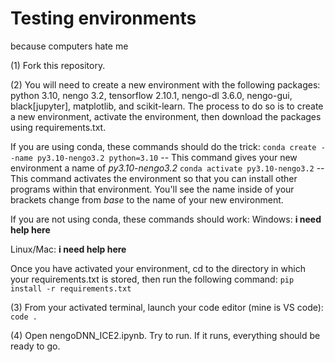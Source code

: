 # Testing environments
because computers hate me

(1) Fork this repository.

(2) You will need to create a new environment with the following packages: python 3.10, nengo 3.2, tensorflow 2.10.1, nengo-dl 3.6.0, nengo-gui, black[jupyter], matplotlib, and scikit-learn. The process to do so is to create a new environment, activate the environment, then download the packages using requirements.txt. 

If you are using conda, these commands should do the trick:
`conda create --name py3.10-nengo3.2 python=3.10` -- This command gives your new environment a name of *py3.10-nengo3.2*
`conda activate py3.10-nengo3.2` -- This command activates the environment so that you can install other programs within that environment. You'll see the name inside of your brackets change from *base* to the name of your new environment.

If you are not using conda, these commands should work:
Windows:
**i need help here**

Linux/Mac:
**i need help here**

Once you have activated your environment, cd to the directory in which your requirements.txt is stored, then run the following command:
`pip install -r requirements.txt`

(3) From your activated terminal, launch your code editor (mine is VS code): `code .`

(4) Open nengoDNN_ICE2.ipynb. Try to run. If it runs, everything should be ready to go. 

